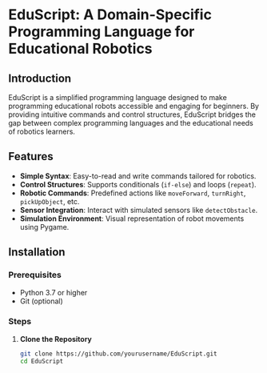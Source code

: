 # EduScript: A Domain-Specific Programming Language for Educational Robotics

## **Introduction**

EduScript is a simplified programming language designed to make programming educational robots accessible and engaging for beginners. By providing intuitive commands and control structures, EduScript bridges the gap between complex programming languages and the educational needs of robotics learners.

## **Features**

- **Simple Syntax**: Easy-to-read and write commands tailored for robotics.
- **Control Structures**: Supports conditionals (`if-else`) and loops (`repeat`).
- **Robotic Commands**: Predefined actions like `moveForward`, `turnRight`, `pickUpObject`, etc.
- **Sensor Integration**: Interact with simulated sensors like `detectObstacle`.
- **Simulation Environment**: Visual representation of robot movements using Pygame.

## **Installation**

### **Prerequisites**

- Python 3.7 or higher
- Git (optional)

### **Steps**

1. **Clone the Repository**

   ```bash
   git clone https://github.com/yourusername/EduScript.git
   cd EduScript
